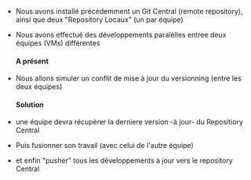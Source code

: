 
- Nous avons installé précédemment un Git Central (remote repository),
  ainsi que deux "Repository Locaux" (un par équipe)
- Nous avons effectué des développements paralèlles  entree deux équipes (VMs) différentes
  
   #### A présent
- Nous allons simuler un conflit de mise à jour du versionning (entre les deux équipes)

   #### Solution
- une équipe devra récupèrer la derniere version -à jour- du Repositiory Central 
- Puis fusionner son travail (avec celui de l'autre équipe)
- et enfin "pusher" tous les développements à jour vers le repository Central
